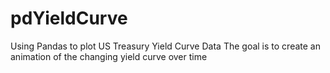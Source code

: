 # pdYieldCurve
Using Pandas to plot US Treasury Yield Curve Data
The goal is to create an animation of the changing yield curve over time
